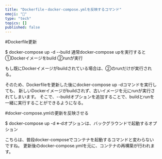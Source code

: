 ```yaml
---
title: "Dockerfile・docker-compose.ymlを反映するコマンド"
emoji: "📝"
type: "tech"
topics: []
published: false
---
```


#Dockerfile更新

$ docker-compose up -d --build
通常docker-compose upを実行すると
①Dockerイメージをbuild
②runが実行

もし既にDockerイメージがbuildされている場合は、②のrunだけが実行される。

そのため、Dockerfileを更新した後にdocker-compose up -dコマンドを実行しても、
新しいDockerイメージがbuildされず、古いイメージを元にrunが実行されてしまいます。
そこで、--buildオプションを追加することで、buildとrunを一緒に実行することができるようになる。

#docker-compose.ymlの更新を反映させる

$ docker-compose up -d
※-dオプションは、バックグラウンドで起動するオプション

こちらは、普段docker-composeでコンテナを起動するコマンドと変わらないですね。
更新後のdocker-compose.ymlを元に、コンテナの再構築が行われます。
